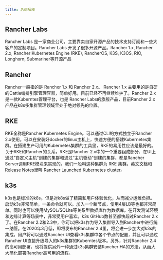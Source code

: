 ```yaml
---
title: 名词解释
---
```


## Rancher Labs

Rancher Labs 是一家商业公司，主要靠卖自家开源产品的技术支持订阅和一些大客户的定制项目。Rancher Labs 开发了很多开源产品。Rancher 1.x, Rancher 2.x, Rancher Kubernetes Engine (RKE), RancherOS, K3S, K3OS, RIO, Longhorn, Submariner等开源产品

## Rancher

Rancher一般指的是 Rancher 1.x 和 Rancher 2.x。 Rancher 1.x 主要用的是自研的Cattle编排引擎管理容器，简单好用。目前已经不再继续维护了。Rancher 2.x是一款Kuberntes管理平台，也是 Rancher Labs的旗舰产品，目前Rancher 2.x产品在k8s多集群管理领域里处于绝对领先的位置。

## RKE

RKE全称是Rancher Kubernetes Engine。可以通过CLI的方式独立于Rancher 2.x使用。可以在安装好docker的linux主机上，快速方便的搭建Kubernetes集群。在搭建生产可用的Kubernetes集群的工具里，RKE的易用性应该是最好的。关于RKE和Rancher的关系，RKE是Rancher 2.x中的一个重要组成部分，在UI上通过“自定义主机”创建的集群和通过“主机驱动”创建的集群，都是Rancher Server调用RKE模块来实现的。我们一般叫这种集群为 RKE 集群。英文文档和Release Notes里叫 Rancher Launched Kubernetes cluster。

## k3s

k3s也是标准的k8s。但是对k8s做了精简和用户体验优化，从而减少运维负担。启动k3s非常简单，一条命令就可以。加入一个新节点，使用4层LB等也都非常简单。同时也可以使用MySQL/SQLite等关系型数据库作为数据库。在开发测试环境和边缘计算等场景中，非常受用户喜欢。k3s GitHub数甚至都快超过Rancher 2.x了。在Rancher 2.2和2.3中，你可以把k3s作为导入集群导入到Rancher中进行统一纳管。在2020年3月低，即将发布的Rancher 2.4里，将会进一步加大对k3s的集成，用户将可以通过Rancher UI查看k3s集群中各个节点的配置，并且可以通过Rancher UI直接升级导入的k3s集群的Kuberntes版本。另外，针对Rancher 2.4的高可用部署，也将提供另外一种通过k3s集群安装Rancher HA的方法，从而大大简化部署Rancher高可用的流程。

